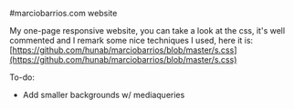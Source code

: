 #marciobarrios.com website

My one-page responsive website, you can take a look at the css, it's well commented and I remark some nice techniques I used, here it is: [https://github.com/hunab/marciobarrios/blob/master/s.css](https://github.com/hunab/marciobarrios/blob/master/s.css)

To-do:

* Add smaller backgrounds w/ mediaqueries
